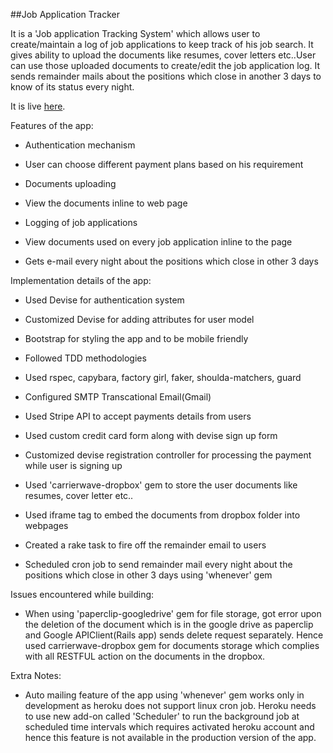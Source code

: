 ##Job Application Tracker 

It is a 'Job application Tracking System' which allows user to create/maintain a log of job applications to keep track of his job search. It gives ability to upload the documents like resumes, cover letters etc..User can use those uploaded documents to create/edit the job application log. It sends remainder mails about the positions which close in another 3 days to know of its status every night. 

It is live [here](https://job-application-tracker.herokuapp.com/).

Features of the app:

* Authentication mechanism

* User can choose different payment plans based on his requirement

* Documents uploading

* View the documents inline to web page

* Logging of job applications

* View documents used on every job application inline to the page

* Gets e-mail every night about the positions which close in other 3 days

Implementation details of the app:

* Used Devise for authentication system

* Customized Devise for adding attributes for user model

* Bootstrap for styling the app and to be mobile friendly

* Followed TDD methodologies

* Used rspec, capybara, factory girl, faker, shoulda-matchers, guard

* Configured SMTP Transcational Email(Gmail) 

* Used Stripe API to accept payments details from users 

* Used custom credit card form along with devise sign up form

* Customized devise registration controller for processing the payment while user is signing up

* Used 'carrierwave-dropbox' gem to store the user documents like resumes, cover letter etc..

* Used iframe tag to embed the documents from dropbox folder into webpages

* Created a rake task to fire off the remainder email to users

* Scheduled cron job to send remainder mail every night about the positions which close in other 3 days using 'whenever' gem

Issues encountered while building:

* When using 'paperclip-googledrive' gem for file storage, got error upon the deletion of the document which is in the google drive as paperclip and Google APIClient(Rails app) sends delete request separately. Hence used carrierwave-dropbox gem for documents storage which complies with all RESTFUL action on the documents in the dropbox. 

Extra Notes:

* Auto mailing feature of the app using 'whenever' gem works only in development as heroku does not support linux cron job. Heroku needs to use new add-on called 'Scheduler' to run the background job at scheduled time intervals which requires activated heroku account and hence this feature is not available in the production version of the app.